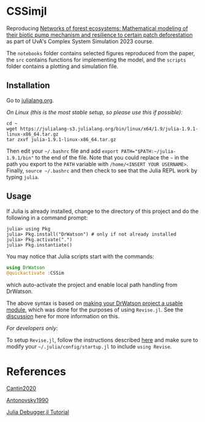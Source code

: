 # CSSimjl

Reproducing [Networks of forest ecosystems: Mathematical modeling of their biotic pump mechanism and resilience to certain patch deforestation](https://www.sciencedirect.com/science/article/pii/S1476945X20300386) as part of UvA's Complex System Simulation 2023 course. 

The `notebooks` folder contains selected figures reproduced from the paper, the `src` contains functions for implementing the model, and the `scripts` folder contains a plotting and simulation file.

## Installation

Go to [julialang.org](https://julialang.org/downloads/).

*On Linux (this is the most stable setup, so please use this if possible):*

```
cd ~
wget https://julialang-s3.julialang.org/bin/linux/x64/1.9/julia-1.9.1-linux-x86_64.tar.gz
tar zxvf julia-1.9.1-linux-x86_64.tar.gz
```

Then edit your `~/.bashrc` file and add `export PATH="$PATH:~/julia-1.9.1/bin"`
to the end of the file. Note that you could replace the `~` in the path you
export to the `PATH` variable with `/home/<INSERT YOUR USERNAME>`. Finally,
`source ~/.bashrc` and then check to see that the Julia REPL work
by typing `julia`.

## Usage

If Julia is already installed, change to the directory of this project
and do the following in a command prompt:

```
julia> using Pkg
julia> Pkg.install("DrWatson") # only if not already installed
julia> Pkg.activate(".")
julia> Pkg.instantiate()
```

You may notice that Julia scripts start with the commands:

```julia
using DrWatson
@quickactivate :CSSim
```

which auto-activate the project and enable local path handling from DrWatson.

The above syntax is based on [making your DrWatson project a usable module](https://juliadynamics.github.io/DrWatson.jl/stable/real_world/#Making-your-project-a-usable-module-1),
which was done for the purposes of using `Revise.jl`. See the [discussion](https://discourse.julialang.org/t/best-debug-workflow-for-dr-watson/97234/5)
here for more information on this.

*For developers only:*

To setup `Revise.jl`, follow the instructions described [here](https://timholy.github.io/Revise.jl/stable/) and make sure
to modify your `~/.julia/config/startup.jl` to include `using Revise`.

# References

[Cantin2020](https://www.sciencedirect.com/science/article/pii/S1476945X20300386)

[Antonovsky1990](https://www.sciencedirect.com/science/article/abs/pii/004058099090043U?via%3Dihub)

[Julia Debugger.jl Tutorial](https://www.educative.io/answers/how-to-debug-script-in-julia)
